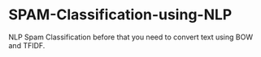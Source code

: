 # SPAM-Classification-using-NLP
NLP Spam Classification before that you need to convert text using BOW and TFIDF.
